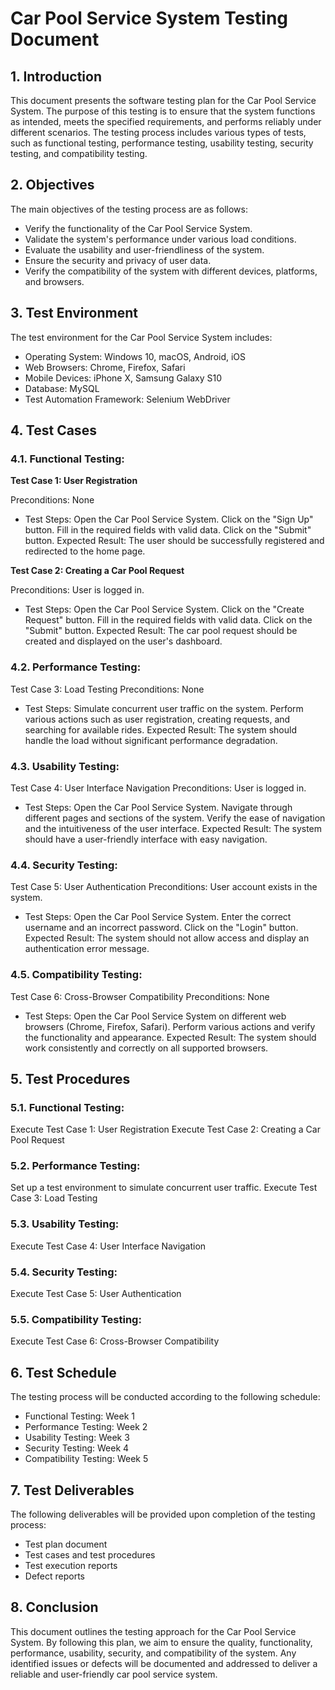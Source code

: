 # **Car Pool Service System Testing Document**
## 1. Introduction
This document presents the software testing plan for the Car Pool Service System. The purpose of this testing is to ensure that the system functions as intended, meets the specified requirements, and performs reliably under different scenarios. The testing process includes various types of tests, such as functional testing, performance testing, usability testing, security testing, and compatibility testing.

## 2. Objectives
The main objectives of the testing process are as follows:

- Verify the functionality of the Car Pool Service System.
- Validate the system's performance under various load conditions.
- Evaluate the usability and user-friendliness of the system.
- Ensure the security and privacy of user data.
- Verify the compatibility of the system with different devices, platforms, and browsers.

## 3. Test Environment
The test environment for the Car Pool Service System includes:

- Operating System: Windows 10, macOS, Android, iOS
- Web Browsers: Chrome, Firefox, Safari
- Mobile Devices: iPhone X, Samsung Galaxy S10
- Database: MySQL
- Test Automation Framework: Selenium WebDriver

## 4. Test Cases
### 4.1. Functional Testing:

**Test Case 1: User Registration**

Preconditions: None
- Test Steps:
Open the Car Pool Service System.
Click on the "Sign Up" button.
Fill in the required fields with valid data.
Click on the "Submit" button.
Expected Result: The user should be successfully registered and redirected to the home page.

**Test Case 2: Creating a Car Pool Request**

Preconditions: User is logged in.
- Test Steps:
Open the Car Pool Service System.
Click on the "Create Request" button.
Fill in the required fields with valid data.
Click on the "Submit" button.
Expected Result: The car pool request should be created and displayed on the user's dashboard.

### 4.2. Performance Testing:

Test Case 3: Load Testing
Preconditions: None
- Test Steps:
Simulate concurrent user traffic on the system.
Perform various actions such as user registration, creating requests, and searching for available rides.
Expected Result: The system should handle the load without significant performance degradation.

### 4.3. Usability Testing:

Test Case 4: User Interface Navigation
Preconditions: User is logged in.
- Test Steps:
Open the Car Pool Service System.
Navigate through different pages and sections of the system.
Verify the ease of navigation and the intuitiveness of the user interface.
Expected Result: The system should have a user-friendly interface with easy navigation.

### 4.4. Security Testing:

Test Case 5: User Authentication
Preconditions: User account exists in the system.
- Test Steps:
Open the Car Pool Service System.
Enter the correct username and an incorrect password.
Click on the "Login" button.
Expected Result: The system should not allow access and display an authentication error message.

### 4.5. Compatibility Testing:

Test Case 6: Cross-Browser Compatibility
Preconditions: None
- Test Steps:
Open the Car Pool Service System on different web browsers (Chrome, Firefox, Safari).
Perform various actions and verify the functionality and appearance.
Expected Result: The system should work consistently and correctly on all supported browsers.

## 5. Test Procedures
### 5.1. Functional Testing:
Execute Test Case 1: User Registration
Execute Test Case 2: Creating a Car Pool Request

### 5.2. Performance Testing:
Set up a test environment to simulate concurrent user traffic.
Execute Test Case 3: Load Testing

### 5.3. Usability Testing:
Execute Test Case 4: User Interface Navigation

### 5.4. Security Testing:
Execute Test Case 5: User Authentication

### 5.5. Compatibility Testing:
Execute Test Case 6: Cross-Browser Compatibility

## 6. Test Schedule
The testing process will be conducted according to the following schedule:

- Functional Testing: Week 1
- Performance Testing: Week 2
- Usability Testing: Week 3
- Security Testing: Week 4
- Compatibility Testing: Week 5

## 7. Test Deliverables
The following deliverables will be provided upon completion of the testing process:

- Test plan document
- Test cases and test procedures
- Test execution reports
- Defect reports

## 8. Conclusion
This document outlines the testing approach for the Car Pool Service System. By following this plan, we aim to ensure the quality, functionality, performance, usability, security, and compatibility of the system. Any identified issues or defects will be documented and addressed to deliver a reliable and user-friendly car pool service system.